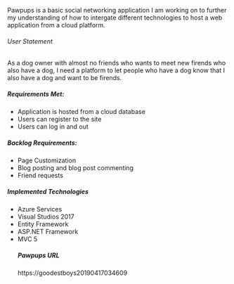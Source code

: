 <p>Pawpups is a basic social networking application I am working on to further my understanding of how to intergate different technologies to host a web application from a cloud platform.  </p>

<h6>User Statement</h6>
<p>As a dog owner with almost no friends who wants to meet new firends who also have a dog, I need a platform to let people who have a dog know that I also have a dog and want to be firends.</p>

<h5>Requirements Met:</h5>
<ul>
  <li>Application is hosted from a cloud database</li>
  <li>Users can register to the site</li>
  <li>Users can log in and out</li>
</ul>

<h5>Backlog Requirements:</h5>
<ul>
  <li>Page Customization</li>
  <li>Blog posting and blog post commenting</li>
  <li>Friend requests</li>
</ul>
  
<h5>Implemented Technologies</h5>
<ul>
  <li>Azure Services</li>
  <li>Visual Studios 2017</li>
  <li>Entity Framework</li>
  <li>ASP.NET Framework</li>
  <li>MVC 5</li>
</ui>

<h5>Pawpups URL</h5>
<p>https://goodestboys20190417034609</p>
